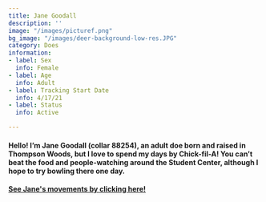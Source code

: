 ```yaml
---
title: Jane Goodall
description: ''
image: "/images/picturef.png"
bg_image: "/images/deer-background-low-res.JPG"
category: Does
information:
- label: Sex
  info: Female
- label: Age
  info: Adult
- label: Tracking Start Date
  info: 4/17/21
- label: Status
  info: Active

---
```

#### Hello! I’m Jane Goodall (collar 88254), an adult doe born and raised in Thompson Woods, but I love to spend my days by Chick-fil-A! You can’t beat the food and people-watching around the Student Center, although I hope to try bowling there one day.

#### [See Jane's movements by clicking here!](https://deer.siu.edu/maps/ID_88254.html)